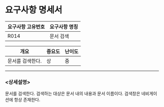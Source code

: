 ﻿요구사항 명세서
===================

|요구사항 고유번호|요구사항 명칭|
|---|---|
|R014|문서 검색|    
  
|개요|중요도|난이도|
|---|---|---|
|문서를 검색한다.|상|중|

---
### <상세설명>  
문서를 검색한다.
검색하는 대상은 문서 내의 내용과 문서 이름이다.
검색창은 네비게이션에 항상 존재한다.